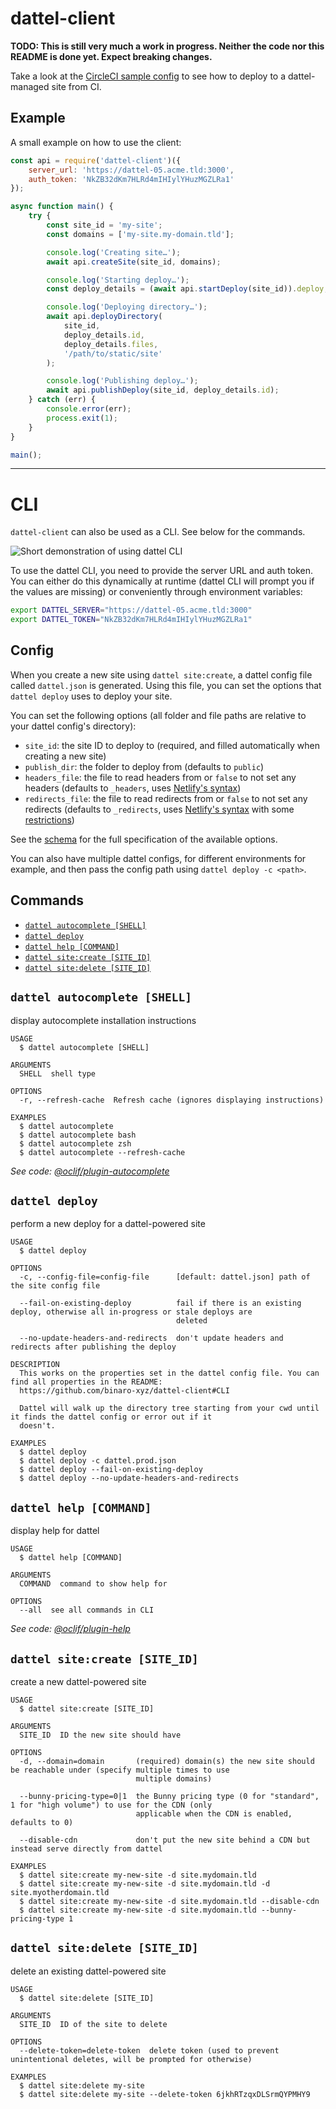 # dattel-client

**TODO: This is still very much a work in progress. Neither the code nor this README is done yet. Expect breaking changes.**

Take a look at the [CircleCI sample config](/doc/sample-circleci-config.yml) to see how to deploy to a dattel-managed site from CI.

## Example

A small example on how to use the client:

```js
const api = require('dattel-client')({
    server_url: 'https://dattel-05.acme.tld:3000',
    auth_token: 'NkZB32dKm7HLRd4mIHIylYHuzMGZLRa1'
});

async function main() {
    try {
        const site_id = 'my-site';
        const domains = ['my-site.my-domain.tld'];

        console.log('Creating site…');
        await api.createSite(site_id, domains);

        console.log('Starting deploy…');
        const deploy_details = (await api.startDeploy(site_id)).deploy;

        console.log('Deploying directory…');
        await api.deployDirectory(
            site_id,
            deploy_details.id,
            deploy_details.files,
            '/path/to/static/site'
        );

        console.log('Publishing deploy…');
        await api.publishDeploy(site_id, deploy_details.id);
    } catch (err) {
        console.error(err);
        process.exit(1);
    }
}

main();
```

---

<!-- TODO: The heading levels are unfortunately really messed up here. This is caused by oclif's README generator: https://github.com/oclif/dev-cli/issues/112 -->

# CLI

`dattel-client` can also be used as a CLI. See below for the commands.

![Short demonstration of using dattel CLI](https://cdn.baltpeter.io/img/dattel-cli-demo.gif)

To use the dattel CLI, you need to provide the server URL and auth token. You can either do this dynamically at runtime (dattel CLI will prompt you if the values are missing) or conveniently through environment variables:

```sh
export DATTEL_SERVER="https://dattel-05.acme.tld:3000"
export DATTEL_TOKEN="NkZB32dKm7HLRd4mIHIylYHuzMGZLRa1"
```

## Config

When you create a new site using `dattel site:create`, a dattel config file called `dattel.json` is generated. Using this file, you can set the options that `dattel deploy` uses to deploy your site.

You can set the following options (all folder and file paths are relative to your dattel config's directory):

* `site_id`: the site ID to deploy to (required, and filled automatically when creating a new site)
* `publish_dir`: the folder to deploy from (defaults to `public`)
* `headers_file`: the file to read headers from or `false` to not set any headers (defaults to `_headers`, uses [Netlify's syntax](https://docs.netlify.com/routing/headers/#syntax-for-the-headers-file))
* `redirects_file`: the file to read redirects from or `false` to not set any redirects (defaults to `_redirects`, uses [Netlify's syntax](https://docs.netlify.com/routing/redirects/#syntax-for-the-redirects-file) with some [restrictions](/src/lib/redirects.ts))

See the [schema](/config-schema.json) for the full specification of the available options.

You can also have multiple dattel configs, for different environments for example, and then pass the config path using `dattel deploy -c <path>`.

## Commands

<!-- commands -->
* [`dattel autocomplete [SHELL]`](#dattel-autocomplete-shell)
* [`dattel deploy`](#dattel-deploy)
* [`dattel help [COMMAND]`](#dattel-help-command)
* [`dattel site:create [SITE_ID]`](#dattel-sitecreate-site_id)
* [`dattel site:delete [SITE_ID]`](#dattel-sitedelete-site_id)

## `dattel autocomplete [SHELL]`

display autocomplete installation instructions

```
USAGE
  $ dattel autocomplete [SHELL]

ARGUMENTS
  SHELL  shell type

OPTIONS
  -r, --refresh-cache  Refresh cache (ignores displaying instructions)

EXAMPLES
  $ dattel autocomplete
  $ dattel autocomplete bash
  $ dattel autocomplete zsh
  $ dattel autocomplete --refresh-cache
```

_See code: [@oclif/plugin-autocomplete](https://github.com/oclif/plugin-autocomplete/blob/v0.3.0/src/commands/autocomplete/index.ts)_

## `dattel deploy`

perform a new deploy for a dattel-powered site

```
USAGE
  $ dattel deploy

OPTIONS
  -c, --config-file=config-file      [default: dattel.json] path of the site config file

  --fail-on-existing-deploy          fail if there is an existing deploy, otherwise all in-progress or stale deploys are
                                     deleted

  --no-update-headers-and-redirects  don't update headers and redirects after publishing the deploy

DESCRIPTION
  This works on the properties set in the dattel config file. You can find all properties in the README: 
  https://github.com/binaro-xyz/dattel-client#CLI

  Dattel will walk up the directory tree starting from your cwd until it finds the dattel config or error out if it 
  doesn't.

EXAMPLES
  $ dattel deploy
  $ dattel deploy -c dattel.prod.json
  $ dattel deploy --fail-on-existing-deploy
  $ dattel deploy --no-update-headers-and-redirects
```

## `dattel help [COMMAND]`

display help for dattel

```
USAGE
  $ dattel help [COMMAND]

ARGUMENTS
  COMMAND  command to show help for

OPTIONS
  --all  see all commands in CLI
```

_See code: [@oclif/plugin-help](https://github.com/oclif/plugin-help/blob/v3.2.2/src/commands/help.ts)_

## `dattel site:create [SITE_ID]`

create a new dattel-powered site

```
USAGE
  $ dattel site:create [SITE_ID]

ARGUMENTS
  SITE_ID  ID the new site should have

OPTIONS
  -d, --domain=domain       (required) domain(s) the new site should be reachable under (specify multiple times to use
                            multiple domains)

  --bunny-pricing-type=0|1  the Bunny pricing type (0 for "standard", 1 for "high volume") to use for the CDN (only
                            applicable when the CDN is enabled, defaults to 0)

  --disable-cdn             don't put the new site behind a CDN but instead serve directly from dattel

EXAMPLES
  $ dattel site:create my-new-site -d site.mydomain.tld
  $ dattel site:create my-new-site -d site.mydomain.tld -d site.myotherdomain.tld
  $ dattel site:create my-new-site -d site.mydomain.tld --disable-cdn
  $ dattel site:create my-new-site -d site.mydomain.tld --bunny-pricing-type 1
```

## `dattel site:delete [SITE_ID]`

delete an existing dattel-powered site

```
USAGE
  $ dattel site:delete [SITE_ID]

ARGUMENTS
  SITE_ID  ID of the site to delete

OPTIONS
  --delete-token=delete-token  delete token (used to prevent unintentional deletes, will be prompted for otherwise)

EXAMPLES
  $ dattel site:delete my-site
  $ dattel site:delete my-site --delete-token 6jkhRTzqxDLSrmQYPMHY9
```
<!-- commandsstop -->
